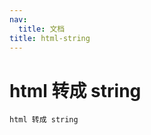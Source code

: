 ```yaml
---
nav:
  title: 文档
title: html-string
---
```


# html 转成 string

<code src="./HtmlToString.tsx">html 转成 string</code>
